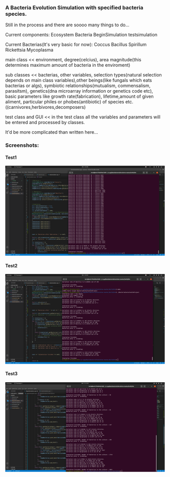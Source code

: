 ### A Bacteria Evolution Simulation with specified bacteria species.

Still in the process and there are soooo many things to do...

Current components:
 Ecosystem
 Bacteria
 BeginSimulation
 testsimulation

Current Bacterias(It's very basic for now):
 Coccus 
 Bacillus 
 Spirillum
 Rickettsia
 Mycoplasma

main class << environment, degree(celcius), area magnitude(this determines maximum amount of bacteria in the enviroment)

sub classes << bacterias, other variables, selection types(natural selection depends on main class variables),other beings(like fungals which eats bacterias or algs), symbiotic relationships(mutualism, commensalism, parasitsm), genetics(dna microarray information or genetics code etc), basic parameters like growth rate(fabrication), lifetime,amount of given aliment, particular philes or phobes(antibiotic) of species etc.  ((carnivores,herbivores,decomposers)

test class and GUI << in the test class all the variables and parameters will be entered and processed by classes.



It'd be more complicated than written here...

### Screenshots:

#### Test1
![Enc1](https://github.com/trantor00/BasicBacteriaSimulation/blob/master/screenshots/test1.png)
#### Test2
![Enc1](https://github.com/trantor00/BasicBacteriaSimulation/blob/master/screenshots/test2.png)
#### Test3
![Enc1](https://github.com/trantor00/BasicBacteriaSimulation/blob/master/screenshots/test3.png)


